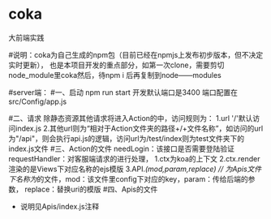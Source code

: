 # coka
大前端实践

#说明：coka为自己生成的npm包（目前已经在npmjs上发布初步版本，但不决定实时更新），
      也是本项目开发的重点部分，如第一次clone，需要剪切node_module里coka然后，待npm i 后再复制到node——modules
      
      
#server端：
#一、启动
    npm run start   开发默认端口是3400   端口配置在src/Config/app.js

#二、请求
    除静态资源其他请求将进入Action的中，访问规则为：
    1.url '/'默认访问index.js
   2.其他url则为“相对于Action文件夹的路径+/+文件名称”，如访问的url为"/api"，则会执行api.js的逻辑，访问url为/test/index则为test文件夹下的index.js文件
#三、Action的文件
    needLogin：该接口是否需要登陆验证
    requestHandler：对客服端请求的进行处理，
        1.ctx为koa的上下文
        2.ctx.render 渲染的是Views下对应名称的ejs模版
        3.API.*(mod,param,replace)  //
            为Apis文件下名称为*的文件，mod：该文件里config下对应的key，param：传给后端的参数，
            replace：替换uri的模版
#四、Apis的文件
+    说明见Apis/index.js注释
    
    
    
